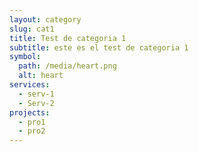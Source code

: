 ```yaml
---
layout: category
slug: cat1
title: Test de categoria 1
subtitle: este es el test de categoria 1
symbol:
  path: /media/heart.png
  alt: heart
services:
  - serv-1
  - Serv-2
projects:
  - pro1
  - pro2
---
```

